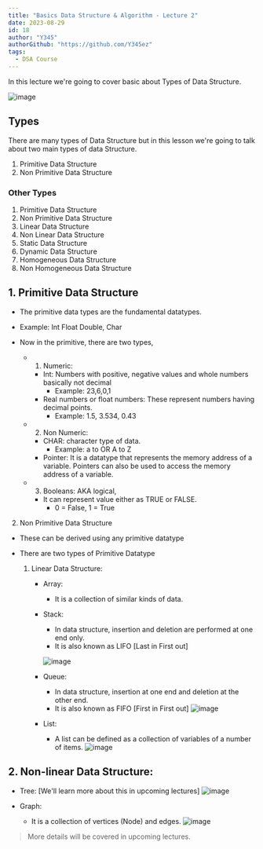 ```yaml
---
title: "Basics Data Structure & Algorithm - Lecture 2"
date: 2023-08-29
id: 18
author: "Y345"
authorGithub: "https://github.com/Y345ez"
tags:
  - DSA Course
---
```


In this lecture we're going to cover basic about Types of Data Structure.

![image](https://github.com/preetsuthar17/basic-DSA-notes/assets/75468116/15e9c195-64ec-4714-ba22-18e74a4e2af0)

## Types

There are many types of Data Structure but in this lesson we're going to talk about two main types of data Structure.

1. Primitive Data Structure
2. Non Primitive Data Structure

### Other Types

1.  Primitive Data Structure
2.  Non Primitive Data Structure
3.  Linear Data Structure
4.  Non Linear Data Structure
5.  Static Data Structure
6.  Dynamic Data Structure
7.  Homogeneous Data Structure
8.  Non Homogeneous Data Structure

## 1. Primitive Data Structure

- The primitive data types are the fundamental datatypes.
- Example: Int Float Double, Char
- Now in the primitive, there are two types,

  - 1. Numeric:

    - Int: Numbers with positive, negative values and whole numbers basically not decimal
      - Example: 23,6,0,1
    - Real numbers or float numbers: These represent numbers having decimal points.
      - Example: 1.5, 3.534, 0.43

  - 2.  Non Numeric:

    - CHAR: character type of data.
      - Example: a to OR A to Z
    - Pointer: It is a datatype that represents the memory address of a variable. Pointers can also be used to access the memory address of a variable.

  - 3.  Booleans: AKA logical,
    - It can represent value either as TRUE or FALSE.
      - 0 = False, 1 = True

2. Non Primitive Data Structure

- These can be derived using any primitive datatype
- There are two types of Primitive Datatype

  1. Linear Data Structure:

     - Array:
       - It is a collection of similar kinds of data.
     - Stack:

       - In data structure, insertion and deletion are performed at one end only.
       - It is also known as LIFO [Last in First out]

       ![image](https://github.com/preetsuthar17/basic-DSA-notes/assets/75468116/f8069ecb-ceec-4d7f-a481-4573acdd28ab)

     - Queue:

       - In data structure, insertion at one end and deletion at the other end.
       - It is also known as FIFO [First in First out]
         ![image](https://github.com/preetsuthar17/basic-DSA-notes/assets/75468116/58b951bd-35bf-4675-9539-51b6e723ba3f)

     - List:
       - A list can be defined as a collection of variables of a number of items.
         ![image](https://github.com/preetsuthar17/basic-DSA-notes/assets/75468116/1a17c6da-322e-426a-81fd-465b924b38f8)

## 2. Non-linear Data Structure:

- Tree: [We'll learn more about this in upcoming lectures]
  ![image](https://github.com/preetsuthar17/basic-DSA-notes/assets/75468116/9ed3cd66-8dae-407a-90ab-d54c3daec6fd)

- Graph:
  - It is a collection of vertices (Node) and edges.
    ![image](https://github.com/preetsuthar17/basic-DSA-notes/assets/75468116/2682c258-a635-4baf-bff4-fc279b2bc3d9)

> More details will be covered in upcoming lectures.
